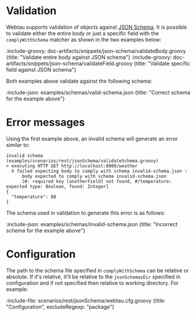 # Validation

Webtau supports validation of objects against [JSON Schema](https://json-schema.org/).  It is possible to validate either
the entire body or just a specific field with the `complyWithSchema` matcher as shown in the two examples below:

:include-groovy: doc-artifacts/snippets/json-schema/validateBody.groovy {title: "Validate entire body against JSON schema"}
:include-groovy: doc-artifacts/snippets/json-schema/validateField.groovy {title: "Validate specific field against JSON schema"}

Both examples above validate against the following schema:

:include-json: examples/schemas/valid-schema.json {title: "Correct schema for the example above"}

# Error messages

Using the first example above, an invalid schema will generate an error similar to:
```
invalid schema (examples/scenarios/rest/jsonSchema/validateSchema.groovy)
> executing HTTP GET http://localhost:8080/weather
  X failed expecting body to comply with schema invalid-schema.json : 
      body expected to comply with schema invalid-schema.json
      [#: required key [anotherField] not found, #/temperature: expected type: Boolean, found: Integer]
{
  "temperature": 88
}
```

The schema used in validation to generate this error is as follows:

:include-json: examples/schemas/invalid-schema.json {title: "Incorrect schema for the example above"}

# Configuration

The path to the schema file specified in `complyWithSchema` can be relative or absolute.  If it's relative, it'll be
relative to the `jsonSchemasDir` specified in configuration and if not specified then relative to working directory.
For example:

:include-file: scenarios/rest/jsonSchema/webtau.cfg.groovy {title: "Configuration", excludeRegexp: "package"}
